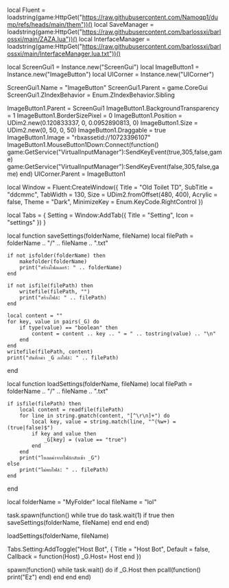 local Fluent = loadstring(game:HttpGet("https://raw.githubusercontent.com/Namoqp1/dump/refs/heads/main/them"))()
local SaveManager = loadstring(game:HttpGet("https://raw.githubusercontent.com/barlossxi/barlossxi/main/ZAZA.lua"))()
local InterfaceManager = loadstring(game:HttpGet("https://raw.githubusercontent.com/barlossxi/barlossxi/main/InterfaceManager.lua.txt"))()

local ScreenGui1 = Instance.new("ScreenGui")
local ImageButton1 = Instance.new("ImageButton")
local UICorner = Instance.new("UICorner")

ScreenGui1.Name = "ImageButton"
ScreenGui1.Parent = game.CoreGui
ScreenGui1.ZIndexBehavior = Enum.ZIndexBehavior.Sibling

ImageButton1.Parent = ScreenGui1
ImageButton1.BackgroundTransparency = 1
ImageButton1.BorderSizePixel = 0
ImageButton1.Position = UDim2.new(0.120833337, 0, 0.0952890813, 0)
ImageButton1.Size = UDim2.new(0, 50, 0, 50)
ImageButton1.Draggable = true
ImageButton1.Image = "rbxassetid://10723396107"
ImageButton1.MouseButton1Down:Connect(function()
	game:GetService("VirtualInputManager"):SendKeyEvent(true,305,false,game)
	game:GetService("VirtualInputManager"):SendKeyEvent(false,305,false,game)
end)
UICorner.Parent = ImageButton1

local Window = Fluent:CreateWindow({
	Title = "Old Toilet TD",
	SubTitle = "ddcmmc",
	TabWidth = 130,
	Size = UDim2.fromOffset(480, 400),
	Acrylic = false, 
	Theme = "Dark",
	MinimizeKey = Enum.KeyCode.RightControl
})

local Tabs = {
	Setting = Window:AddTab({ Title = "Setting", Icon = "settings" })
}


local function saveSettings(folderName, fileName)
	local filePath = folderName .. "/" .. fileName .. ".txt"

	if not isfolder(folderName) then
		makefolder(folderName)
		print("สร้างโฟลเดอร์: " .. folderName)
	end

	if not isfile(filePath) then
		writefile(filePath, "")
		print("สร้างไฟล์: " .. filePath)
	end

	local content = ""
	for key, value in pairs(_G) do
		if type(value) == "boolean" then
			content = content .. key .. " = " .. tostring(value) .. "\n"
		end
	end
	writefile(filePath, content)
	print("บันทึกค่า _G ลงไฟล์: " .. filePath)
end

local function loadSettings(folderName, fileName)
	local filePath = folderName .. "/" .. fileName .. ".txt"

	if isfile(filePath) then
		local content = readfile(filePath)
		for line in string.gmatch(content, "[^\r\n]+") do
			local key, value = string.match(line, "^(%w+) = (true|false)$")
			if key and value then
				_G[key] = (value == "true")
			end
		end
		print("โหลดค่าจากไฟล์กลับเข้า _G")
	else
		print("ไม่พบไฟล์: " .. filePath)
	end
end

local folderName = "MyFolder"
local fileName = "lol"

task.spawn(function()
	while true do task.wait(1)
		if true then
			saveSettings(folderName, fileName)
		end
	end
end)

loadSettings(folderName, fileName)


Tabs.Setting:AddToggle("Host Bot", {
	Title = "Host Bot",
	Default = false,
	Callback = function(Host)
		_G.Host= Host
	end
})

spawn(function()
	while task.wait() do
		if _G.Host then
			pcall(function()
				print("Ez")
			end)
		end
	end
end)

